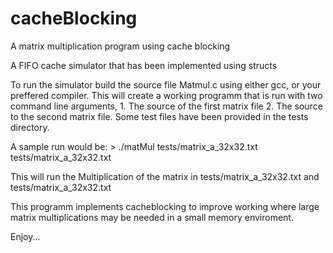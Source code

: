 # cacheBlocking
A  matrix multiplication program using cache blocking


A FIFO cache simulator that has been implemented using structs 

To run the simulator build the source file Matmul.c using either gcc, or your preffered compiler. This will create a working programm that is run with two command line arguments, 1. The source of the first matrix file 2. The source to the second matrix file. Some test files have been provided in the tests directory.

A sample run would be:
	> ./matMul tests/matrix_a_32x32.txt tests/matrix_a_32x32.txt

This will run the Multiplication of the matrix in tests/matrix_a_32x32.txt and tests/matrix_a_32x32.txt

This programm implements cacheblocking to improve working where large matrix multiplications may be needed in a small memory enviroment.

Enjoy...

